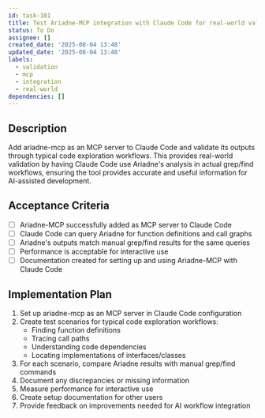 ```yaml
---
id: task-101
title: Test Ariadne-MCP integration with Claude Code for real-world validation
status: To Do
assignee: []
created_date: '2025-08-04 13:48'
updated_date: '2025-08-04 13:48'
labels:
  - validation
  - mcp
  - integration
  - real-world
dependencies: []
---
```


## Description

Add ariadne-mcp as an MCP server to Claude Code and validate its outputs through typical code exploration workflows. This provides real-world validation by having Claude Code use Ariadne's analysis in actual grep/find workflows, ensuring the tool provides accurate and useful information for AI-assisted development.

## Acceptance Criteria

- [ ] Ariadne-MCP successfully added as MCP server to Claude Code
- [ ] Claude Code can query Ariadne for function definitions and call graphs
- [ ] Ariadne's outputs match manual grep/find results for the same queries
- [ ] Performance is acceptable for interactive use
- [ ] Documentation created for setting up and using Ariadne-MCP with Claude Code

## Implementation Plan

1. Set up ariadne-mcp as an MCP server in Claude Code configuration
2. Create test scenarios for typical code exploration workflows:
   - Finding function definitions
   - Tracing call paths
   - Understanding code dependencies
   - Locating implementations of interfaces/classes
3. For each scenario, compare Ariadne results with manual grep/find commands
4. Document any discrepancies or missing information
5. Measure performance for interactive use
6. Create setup documentation for other users
7. Provide feedback on improvements needed for AI workflow integration
